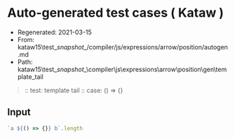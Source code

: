 # Auto-generated test cases ( Kataw )
- Regenerated: 2021-03-15
- From: kataw15\test\__snapshot__/compiler/js/expressions/arrow/position/autogen.md
- Path: kataw15\test\__snapshot__\compiler\js\expressions\arrow\position\gen\template_tail
> :: test: template tail
> :: case: () => {}
## Input

`````js
`a ${() => {}} b`.length
`````
